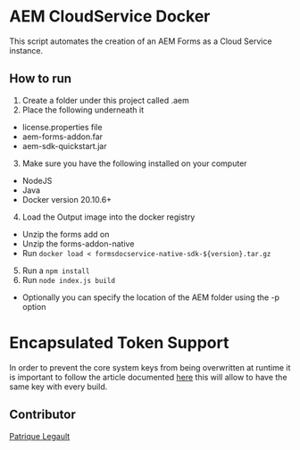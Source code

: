 # AEM CloudService Docker

This script automates the creation of an AEM Forms as a Cloud Service instance.

## How to run

1. Create a folder under this project called .aem
2. Place the following underneath it 
  - license.properties file
  - aem-forms-addon.far
  - aem-sdk-quickstart.jar
3. Make sure you have the following installed on your computer
  - NodeJS
  - Java
  - Docker version 20.10.6+
4. Load the Output image into the docker registry
  - Unzip the forms add on 
  - Unzip the forms-addon-native
  - Run `docker load < formsdocservice-native-sdk-${version}.tar.gz`
5. Run a `npm install`
6. Run `node index.js build`
  - Optionally you can specify the location of the AEM folder using the -p option

# Encapsulated Token Support

In order to prevent the core system keys from being overwritten at runtime it is important to follow the article documented [here](https://experienceleague.adobe.com/docs/experience-manager-65/administering/security/encapsulated-token.html?lang=en) this will allow to have the same key with every build.

## Contributor

[Patrique Legault](https://github.com/pat-lego)
